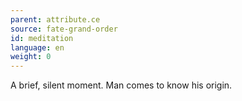 ```yaml
---
parent: attribute.ce
source: fate-grand-order
id: meditation
language: en
weight: 0
---
```


A brief, silent moment.
Man comes to know his origin.
